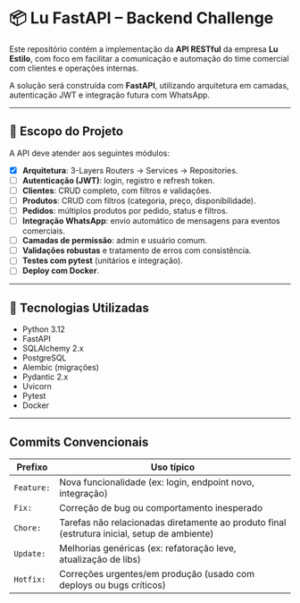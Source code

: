 # 📦 Lu FastAPI – Backend Challenge

Este repositório contém a implementação da **API RESTful** da empresa **Lu Estilo**, com foco em facilitar a comunicação e automação do time comercial com clientes e operações internas.

A solução será construída com **FastAPI**, utilizando arquitetura em camadas, autenticação JWT e integração futura com WhatsApp.

---

## 🧩 Escopo do Projeto

A API deve atender aos seguintes módulos:

- [x] **Arquitetura**: 3-Layers Routers → Services → Repositories.
- [ ] **Autenticação (JWT)**: login, registro e refresh token.
- [ ] **Clientes**: CRUD completo, com filtros e validações.
- [ ] **Produtos**: CRUD com filtros (categoria, preço, disponibilidade).
- [ ] **Pedidos**: múltiplos produtos por pedido, status e filtros.
- [ ] **Integração WhatsApp**: envio automático de mensagens para eventos comerciais.
- [ ] **Camadas de permissão**: admin e usuário comum.
- [ ] **Validações robustas** e tratamento de erros com consistência.
- [ ] **Testes com pytest** (unitários e integração).
- [ ] **Deploy com Docker**.

---

## 🚀 Tecnologias Utilizadas

- Python 3.12
- FastAPI
- SQLAlchemy 2.x
- PostgreSQL
- Alembic (migrações)
- Pydantic 2.x
- Uvicorn
- Pytest
- Docker

---

## Commits Convencionais

| Prefixo    | Uso típico                                                                                   |
| ---------- | -------------------------------------------------------------------------------------------- |
| `Feature:` | Nova funcionalidade (ex: login, endpoint novo, integração)                                   |
| `Fix:`     | Correção de bug ou comportamento inesperado                                                  |
| `Chore:`   | Tarefas não relacionadas diretamente ao produto final (estrutura inicial, setup de ambiente) |
| `Update:`  | Melhorias genéricas (ex: refatoração leve, atualização de libs)                              |
| `Hotfix:`  | Correções urgentes/em produção (usado com deploys ou bugs críticos)                          |

